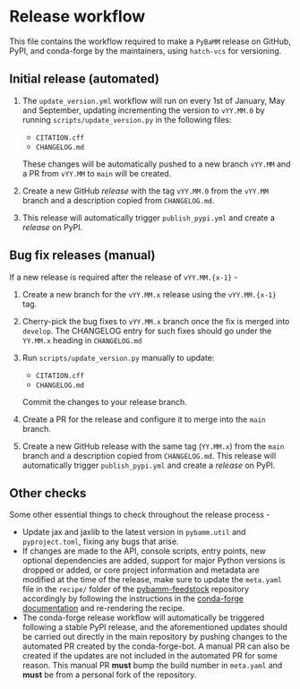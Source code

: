 # Release workflow

This file contains the workflow required to make a `PyBaMM` release on
GitHub, PyPI, and conda-forge by the maintainers, using `hatch-vcs` for versioning.

## Initial release (automated)

1. The `update_version.yml` workflow will run on every 1st of January, May
   and September, updating incrementing the version to `vYY.MM.0` by running
   `scripts/update_version.py` in the following files:

   - `CITATION.cff`
   - `CHANGELOG.md`

   These changes will be automatically pushed to a new branch `vYY.MM`
   and a PR from `vYY.MM` to `main` will be created.

2. Create a new GitHub _release_ with the tag `vYY.MM.0` from the `vYY.MM`
   branch and a description copied from `CHANGELOG.md`.

3. This release will automatically trigger `publish_pypi.yml` and create a
   _release_ on PyPI.

## Bug fix releases (manual)

If a new release is required after the release of `vYY.MM.{x-1}` -

1. Create a new branch for the `vYY.MM.x` release using the `vYY.MM.{x-1}` tag.

2. Cherry-pick the bug fixes to `vYY.MM.x` branch once the fix is
   merged into `develop`. The CHANGELOG entry for such fixes should go under the
   `YY.MM.x` heading in `CHANGELOG.md`

3. Run `scripts/update_version.py` manually to update:

   - `CITATION.cff`
   - `CHANGELOG.md`

   Commit the changes to your release branch.

4. Create a PR for the release and configure it to merge into the `main` branch.

5. Create a new GitHub release with the same tag (`YY.MM.x`) from the `main`
   branch and a description copied from `CHANGELOG.md`. This release will
   automatically trigger `publish_pypi.yml` and create a _release_ on PyPI.

## Other checks

Some other essential things to check throughout the release process -

- Update jax and jaxlib to the latest version in `pybamm.util` and
  `pyproject.toml`, fixing any bugs that arise.
- If changes are made to the API, console scripts, entry points, new optional
  dependencies are added, support for major Python versions is dropped or
  added, or core project information and metadata are modified at the time
  of the release, make sure to update the `meta.yaml` file in the `recipe/`
  folder of the [pybamm-feedstock][PYBAMM_FEED] repository accordingly by
  following the instructions in the [conda-forge documentation][FEED_GUIDE] and
  re-rendering the recipe.
- The conda-forge release workflow will automatically be triggered following
  a stable PyPI release, and the aforementioned updates should be carried
  out directly in the main repository by pushing changes to the automated PR
  created by the conda-forge-bot. A manual PR can also be created if the
  updates are not included in the automated PR for some reason. This manual
  PR **must** bump the build number in `meta.yaml` and **must** be from a
  personal fork of the repository.

[PYBAMM_FEED]: https://github.com/conda-forge/pybamm-feedstock
[FEED_GUIDE]: https://conda-forge.org/docs/maintainer/updating_pkgs.html#updating-the-feedstock-repository
